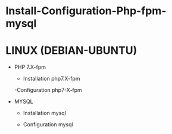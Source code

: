 # Install-Configuration-Php-fpm-mysql
# LINUX (DEBIAN-UBUNTU)
- PHP 7.X-fpm
  - Installation php7.X-fpm
  
  -Configuration php7-X-fpm
  
- MYSQL
  - Installation mysql
  
  - Configuration mysql
  
  

